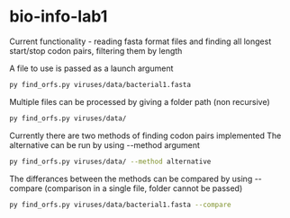 # bio-info-lab1
Current functionality - reading fasta format files and finding all longest start/stop codon pairs, filtering them by length

A file to use is passed as a launch argument 
```bash
py find_orfs.py viruses/data/bacterial1.fasta
```
Multiple files can be processed by giving a folder path (non recursive)
```bash
py find_orfs.py viruses/data/
```

Currently there are two methods of finding codon pairs implemented
The alternative can be run by using --method argument
```bash
py find_orfs.py viruses/data/ --method alternative
```
The differances between the methods can be compared by using --compare  (comparison in a single file, folder cannot be passed)
```bash
py find_orfs.py viruses/data/bacterial1.fasta --compare
```
